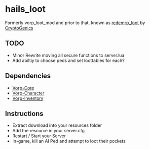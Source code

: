 # hails_loot
Formerly vorp_loot_mod and prior to that, known as [redemrp_loot](https://github.com/CryptoGenics/redemrp_loot) by [CryptoGenics](https://github.com/CryptoGenics)

## TODO
- Minor Rewrite moving all secure functions to server.lua
- Add abiltiy to choose peds and set loottables for each?

## Dependencies
- [Vorp-Core](https://github.com/VORPCORE/vorp-core-lua)
- [Vorp-Character](https://github.com/VORPCORE/vorp_character-lua)
- [Vorp-Inventory](https://github.com/VORPCORE/vorp_inventory-lua)

## Instructions

- Extract download into your resources folder
- Add the resource in your server.cfg
- Restart / Start your Server
- In-game, kill an AI Ped and attempt to loot their pockets
